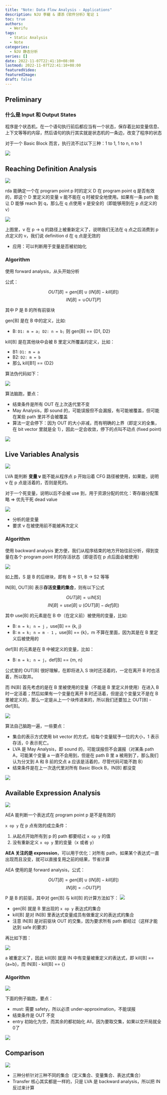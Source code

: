 ```yaml
---
title: "Note: Data Flow Analysis - Applications"
description: NJU 李樾 & 谭添《软件分析》笔记 1
toc: true
authors:
  - Werifu
tags:
  - Static Analysis
  - Note
categories:
  - NJU 静态分析
series: []
date: 2022-11-07T22:41:10+08:00
lastmod: 2022-11-07T22:41:10+08:00
featuredVideo:
featuredImage:
draft: false
---
```

## Preliminary

### 什么是 Input 和 Output States

程序是个状态机，在一个语句执行前后都应当有一个状态，保存着比如变量信息、上下文等等的内容，然后语句的执行其实就是状态机的一条边，改变了程序的状态

对于一个 Basic Block 而言，执行流不过以下三种：1 to 1, 1 to n, n to 1

![](in-out-states.png) 



## Reaching Definition Analysis

![](rda-def.png)  

rda 能确定一个在 program point p 时的定义 D 在 program point q 是否有效的，即这个 D 里定义的变量 v 能不能在 q 时被安全地使用。如果有一条 path 能让 D 能够 reach 到 q，那么在 q 点使用 v 是安全的（即能够用到在 p 点定义的 v）

![](rda-fail.png)  

上图里，v 在 p -> q 的路径上被重新定义了，说明我们无法在 q 点之后消费到 p 点定义的 v，我们说 definition d 在 q 点是无效的

* 应用：可以判断用于变量是否被初始化


### Algorithm

使用 forward analysis，从头开始分析

公式：

$$ OUT[B] = gen[B] ∪ (IN[B] - kill[B])$$
$$ IN[B] = ∪ OUT[P] $$

其中 P 是 B 的所有前驱块

gen[B] 是在 B 中的定义，比如:
* B: `D1: m = a; D2: n = b;` 则 gen[B] == {D1, D2}

kill[B] 是在其他块中会被 B 里定义所覆盖的定义，比如：
* B1: `D1: m = a`
* B2: `D2: m = b`
* 那么 kill[B1] == {D2}

算法伪代码如下：

![](algo-rda.png)  

算法脑跑，要点：

* 结束条件是所有 OUT 在上次迭代里不变
* May Analysis，即 sound 的，可能误报但不会漏报，有可能被覆盖，但可能在某些 path 里并不会被覆盖
* 算法一定会停下：因为 OUT 的大小非减，而有明确的上界（即定义的全集，在 bit vector 里就是全 1），因此一定会收敛，停下的点叫不动点 (fixed point)


![](rda-example.png)  

## Live Variables Analysis

![](./live_variables_analysis.png)

LVA 能判断 **变量 v** 能不能从程序点 p 开始沿着 CFG 路径被使用，如果能，说明 v 在 p 点是活着的，否则是死的。

对于一个死变量，说明以后不会被 use 到，用于资源分配的优化：寄存器分配策略 => 优先干死 dead value

![](./lva_graph.png)

* 分析的是变量
* 要求 v 在被使用前不能被再次定义

### Algorithm
使用 backward analysis 更方便，我们从程序结束的地方开始往前分析，得到变量在各个 program point 时的存活状态（即是否在 p 点后面会被使用）

![](./cfg-lva.png)

如上图，S 是 B 的后继块，即有 B -> S1, B -> S2 等等

IN[B], OUT[B] 表示**存活变量的集合**，则有以下公式

$$ OUT[B] = ∪ IN[S] $$
$$ IN[B] = use[B] ∪ (OUT[B] - def[B]) $$

其中 use[B] 的元素是在 B 中（在定义前）被使用的变量，比如:
*  B:  `m = k; n = j` ，use[B] == {k, j}
*  B: `m = k; n = m - 1` ，use[B] == {k}，m 不算在里面，因为其是在 B 里定义后被使用的

def[B] 的元素是在 B 中被定义的变量，比如：
* B: `m = k; n = j`，def[B] == {m, n}

公式里的 OUT[B] 很好理解，在即将进入 S 块时还活着的，一定在离开 B 时也活着，所以取并。

而 IN[B] 首先考虑的是在 B 里被使用的变量（不能是 B 里定义并使用）在进入 B 时一定活着；然后如果有一个变量在离开 B 时还活着，但是这个变量又不是在 B 里被定义的，那么一定是从上一个块传进来的，所以我们还要加上 OUT[B] - def[B]。

![](lva-algorithm.png)

算法自己脑跑一遍，一些要点：

* 集合的表示方式使用 bit vector 的方式，给每个变量赋予一位的大小，1 表示存活，0 表示死亡。
* LVA 是 May Analysis，即 sound 的，可能误报但不会漏报（对某条 path A，可能某个变量 a 一直不会用到，但是在 path B 里 a 被用到了，那么我们认为分叉到 A 和 B 前的交点 a 应该是活着的，尽管代码可能不跑 B）
* 结束条件是在上一次迭代里对所有 Basic Block B，IN[B] 都没变




![](lva-sample.png)

## Available Expression Analysis

![](aea-def.png)

AEA 能判断一个表达式在 program point p 是不是有效的

`x op y` 在 p 点有效的成立条件：
1. 从起点开始所有到 p 的 path 都要经过 `x op y` 的值
2. 没有重新定义 `x op y` 里的变量（x 或者 y）

**AEA 关注的是 expression**，可以用于优化：对所有 path，如果某个表达式一直出现而且没变，就可以直接复用之前的结果，节省计算

AEA 使用的是 forward analysis，公式：

$$ OUT[B] = gen[B] ∪ (IN[B] - kill[B]) $$
$$ IN[B] = ∩ OUT[P] $$

P 是 B 的前驱，其中对 gen[B] 与 kill[B] 的计算方法如下：
![](aea-rule.png)  

* gen[B] 就是 B 里出现的 `x op y` 表达式的集合
* kill[B] 是对 IN[B] 里表达式变量成员有做重定义的表达式的集合
* 注意 IN[B] 是对前驱块 OUT 的交集，因为要求所有 path 都经过（这样才能达到 safe 的要求）

再比如下图：

![](aea-rule-example1.png)  

a 被重定义了，因此 kill[B] 就是 IN 中有变量被重定义的表达式，即 kill[B] == {a+b}，而 IN[B] - kill[B] == {}

### Algorithm

![](algo-aea.png) 

下面的例子脑跑，要点：

* must: 需要 safety，所以必须 under-approximation，不能误报
* 结束条件是 OUT 不变
* entry 初始化为空，而其余的都初始化 All，因为要取交集，如果以空开局就全0了

![](aea-example.png)  

## Comparison

![](comparison.png)  

* 三种分析针对三种不同的集合（定义集合、变量集合、表达式集合）
* Transfer 核心其实都是一样的，只是 LVA 是 backward analysis，所以把 IN 反过来计算